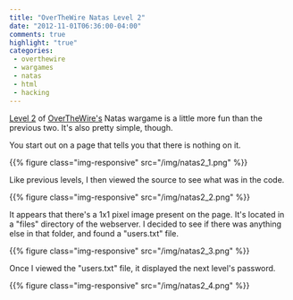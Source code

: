 ```yaml
---
title: "OverTheWire Natas Level 2"
date: "2012-11-01T06:36:00-04:00"
comments: true
highlight: "true"
categories:
 - overthewire
 - wargames
 - natas
 - html
 - hacking
---
```


[Level 2](http://www.overthewire.org/wargames/natas/natas2.shtml) of [OverTheWire's](http://www.overthewire.org) Natas wargame is a little more fun than the previous two. It's also pretty simple, though.

<!-- more -->

You start out on a page that tells you that there is nothing on it.

{{% figure class="img-responsive" src="/img/natas2_1.png" %}}

Like previous levels, I then viewed the source to see what was in the code.

{{% figure class="img-responsive" src="/img/natas2_2.png" %}}

It appears that there's a 1x1 pixel image present on the page. It's located in a "files" directory of the webserver. I decided to see if there was anything else in that folder, and found a "users.txt" file.

{{% figure class="img-responsive" src="/img/natas2_3.png" %}}

Once I viewed the "users.txt" file, it displayed the next level's password.

{{% figure class="img-responsive" src="/img/natas2_4.png" %}}
